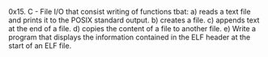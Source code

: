 0x15. C - File I/O that consist writing of functions tbat:
a) reads a text file and prints it to the POSIX standard output.
b) creates a file.
c) appends text at the end of a file.
d) copies the content of a file to another file.
e) Write a program that displays the information contained in the ELF header at the start of an ELF file.
